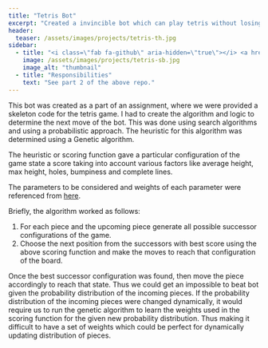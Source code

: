 ```yaml
---
title: "Tetris Bot"
excerpt: "Created a invincible bot which can play tetris without losing."
header:
  teaser: /assets/images/projects/tetris-th.jpg
sidebar:
  - title: "<i class=\"fab fa-github\" aria-hidden=\"true\"></i> <a href=\"https://github.com/yashketkar/B551-Elements-Of-Artificial-Intelligence/tree/master/iyerg-yketkar-mpanchol-a2\">GitHub Repo</a>"
    image: /assets/images/projects/tetris-sb.jpg
    image_alt: "thumbnail"
  - title: "Responsibilities"
    text: "See part 2 of the above repo."
---
```

This bot was created as a part of an assignment, where we were provided a skeleton code for the tetris game. I had to create the algorithm and logic to determine the next move of the bot. This was done using search algorithms and using a probabilistic approach. The heuristic for this algorithm was determined using a Genetic algorithm.

The heuristic or scoring function gave a particular configuration of the game state a score taking into account various factors like average height, max height, holes, bumpiness and complete lines.

The parameters to be considered and weights of each parameter were referenced from [here](https://codemyroad.wordpress.com/2013/04/14/tetris-ai-the-near-perfect-player/).

Briefly, the algorithm worked as follows:

1. For each piece and the upcoming piece generate all possible successor configurations of the game.
2. Choose the next position from the successors with best score using the above scoring function and make the moves to reach that configuration of the board.

Once the best successor configuration was found, then move the piece accordingly to reach that state. Thus we could get an impossible to beat bot given the probability distribution of the incoming pieces. If the probability distribution of the incoming pieces were changed dynamically, it would require us to run the genetic algorithm to learn the weights used in the scoring function for the given new probability distribution. Thus making it difficult to have a set of weights which could be perfect for dynamically updating distribution of pieces.
